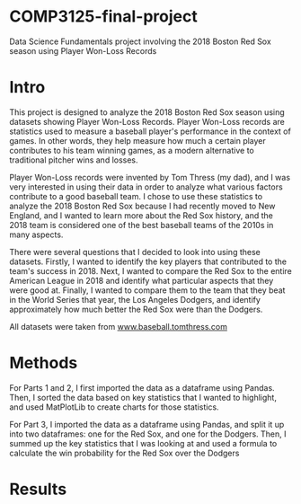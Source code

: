 # COMP3125-final-project
Data Science Fundamentals project involving the 2018 Boston Red Sox season using Player Won-Loss Records

# Intro

This project is designed to analyze the 2018 Boston Red Sox season using datasets showing Player Won-Loss Records. Player Won-Loss records are statistics used to measure a baseball player's performance in the context of games. In other words, they help measure how much a certain player contributes to his team winning games, as a modern alternative to traditional pitcher wins and losses. 

Player Won-Loss records were invented by Tom Thress (my dad), and I was very interested in using their data in order to analyze what various factors contribute to a good baseball team. I chose to use these statistics to analyze the 2018 Boston Red Sox because I had recently moved to New England, and I wanted to learn more about the Red Sox history, and the 2018 team is considered one of the best baseball teams of the 2010s in many aspects.

There were several questions that I decided to look into using these datasets. Firstly, I wanted to identify the key players that contributed to the team's success in 2018. Next, I wanted to compare the Red Sox to the entire American League in 2018 and identify what particular aspects that they were good at. Finally, I wanted to compare them to the team that they beat in the World Series that year, the Los Angeles Dodgers, and identify approximately how much better the Red Sox were than the Dodgers.

All datasets were taken from www.baseball.tomthress.com


# Methods

For Parts 1 and 2, I first imported the data as a dataframe using Pandas. Then, I sorted the data based on key statistics that I wanted to highlight, and used MatPlotLib to create charts for those statistics.

For Part 3, I imported the data as a dataframe using Pandas, and split it up into two dataframes: one for the Red Sox, and one for the Dodgers. Then, I summed up the key statistics that I was looking at and used a formula to calculate the win probability for the Red Sox over the Dodgers

# Results


